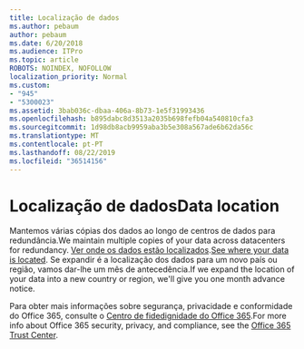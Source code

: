 ```yaml
---
title: Localização de dados
ms.author: pebaum
author: pebaum
ms.date: 6/20/2018
ms.audience: ITPro
ms.topic: article
ROBOTS: NOINDEX, NOFOLLOW
localization_priority: Normal
ms.custom:
- "945"
- "5300023"
ms.assetid: 3bab036c-dbaa-406a-8b73-1e5f31993436
ms.openlocfilehash: b895dabc8d3513a2035b698fefb04a540810cfa3
ms.sourcegitcommit: 1d98db8acb9959aba3b5e308a567ade6b62da56c
ms.translationtype: MT
ms.contentlocale: pt-PT
ms.lasthandoff: 08/22/2019
ms.locfileid: "36514156"
---
```

# <a name="data-location"></a><span data-ttu-id="19d0b-102">Localização de dados</span><span class="sxs-lookup"><span data-stu-id="19d0b-102">Data location</span></span>

<span data-ttu-id="19d0b-103">Mantemos várias cópias dos dados ao longo de centros de dados para redundância.</span><span class="sxs-lookup"><span data-stu-id="19d0b-103">We maintain multiple copies of your data across datacenters for redundancy.</span></span> <span data-ttu-id="19d0b-104">[Ver onde os dados estão localizados](https://office.com/datamaps).</span><span class="sxs-lookup"><span data-stu-id="19d0b-104">[See where your data is located](https://office.com/datamaps).</span></span> <span data-ttu-id="19d0b-105">Se expandir é a localização dos dados para um novo país ou região, vamos dar-lhe um mês de antecedência.</span><span class="sxs-lookup"><span data-stu-id="19d0b-105">If we expand the location of your data into a new country or region, we'll give you one month advance notice.</span></span>
  
<span data-ttu-id="19d0b-106">Para obter mais informações sobre segurança, privacidade e conformidade do Office 365, consulte o [Centro de fidedignidade do Office 365](https://products.office.com/business/office-365-trust-center-welcome).</span><span class="sxs-lookup"><span data-stu-id="19d0b-106">For more info about Office 365 security, privacy, and compliance, see the [Office 365 Trust Center](https://products.office.com/business/office-365-trust-center-welcome).</span></span>
  